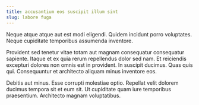 ```yaml
---
title: accusantium eos suscipit illum sint
slug: labore fuga
---
```


Neque atque atque aut est modi eligendi. Quidem incidunt porro voluptates. Neque cupiditate temporibus assumenda inventore.

Provident sed tenetur vitae totam aut magnam consequatur consequatur sapiente. Itaque et ex quia rerum repellendus dolor sed nam. Et reiciendis excepturi dolores non omnis est in provident. In suscipit ducimus. Quas quis qui. Consequuntur et architecto aliquam minus inventore eos.

Debitis aut minus. Esse corrupti molestiae optio. Repellat velit dolorem ducimus tempora sit et eum sit. Ut cupiditate quam iure temporibus praesentium. Architecto magnam voluptatibus.
